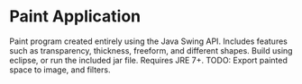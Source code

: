 # Paint Application
Paint program created entirely using the Java Swing API. 
Includes features such as transparency, thickness, freeform, and different shapes.
Build using eclipse, or run the included jar file. Requires JRE 7+.
TODO: Export painted space to image, and filters.
